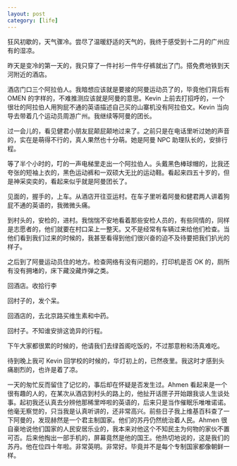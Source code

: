 ```yaml
---
layout: post
category: [life]
---
```


狂风初歇的，天气骤冷。尝尽了温暖舒适的天气的，我终于感受到十二月的广州应有的湿凉。

昨天是变冷的第一天的，我只穿了一件衬衫一件牛仔裤就出了门。搭免费地铁到天河附近的酒店。

酒店门口三个阿拉伯人。我暗想应该就是要接的阿曼运动员了的，毕竟他们背后有 OMEN 的字样的，不难推测应该就是阿曼的意思。Kevin 上前去打招呼的，一个很壮的阿拉伯人用狗屁不通的英语描述自己买的山寨机没有阿拉伯文。Kevin 当向导去带着几个运动员周游广州。我继续等阿曼的团长。

过一会儿的，看见健君小朋友屁颠屁颠地过来了。之前只是在电话里听过她的声音的，实在是萌得不行的，真人果然也十分萌。她是阿曼 NPC 助理队长的，安排行程。

等了半个小时的，叮的一声电梯里走出一个阿拉伯人。头戴黑色棒球帽的，比我还夸张的短袖上衣的，黑色运动裤和一双硕大无比的运动鞋。看起来四五十岁的，但是神采奕奕的，看起来似乎就是阿曼团长了。

见面的，握手的，上车。从酒店开往亚运村。在车子里听着阿曼和健君两人讲着狗屁不通的英语的，我微微头痛。

到村头的，安检的，进村。我惴惴不安地看着那些安检人员的，有些同情的，同样是志愿者的，他们就要在村口呆上一整天。又不是经常有车辆过来给他们检查。当他们看到我们过来的时候的，我甚至看得到他们很兴奋的迫不及待要把我们扒光的样子。

之后到了阿曼运动员住的地方。检查网络有没有问题的，打印机是否 OK 的，厕所有没有拥堵的，床下藏没藏炸弹之类。

回酒店。收拾行李

回村子的，发个呆。

回酒店的，去北京路买维生素和中药。

回村子。不知谁安排这诡异的行程。

下午大家都很累的时候的，他请我们去绿首阁吃饭的，不过那意粉和汤真难吃。

待到晚上我可 Kevin 回学校的时候的，华灯初上的，已然夜里。我这时才感到头痛剧烈的，也许是着了凉。

一天的匆忙反而留住了记忆的，事后却在怀疑是否发生过。Ahmen 看起来是一个很有趣的人的，在某次从酒店到村头的路上的，他扯开话匣子开始跟我谈人生谈处事。起初我还认真去分辨他那稀里哗啦的英语的，后来只是当作催眠乐唯唯诺诺。他毫无察觉的，只当我是认真听讲的，还非常高兴。前些日子我上维基百科查了一下阿曼的，发现赫然是一个君主制国家。他们的苏丹仍然统治着人民。Ahmen 很自豪地说他们国家的人民安居乐业的，我本来对他这个不知民主为何物的家伙不置可否。后来他掏出一部手机的，屏幕竟然是他的国王。他热切地说的，这是我们的苏丹。他在位四十年啦。非常英明。非常好。毕竟并不是每个专制国家都像朝鲜一样。
